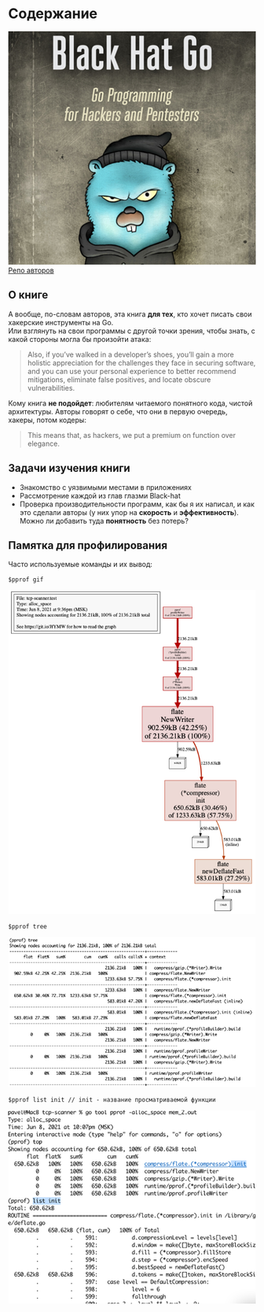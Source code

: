 # Содержание
![go](https://github.com/p-12s/own-golang-manual/blob/master/666-black-hat-and-pentester-tricks/img/go.png?raw=true)  
[Репо авторов](https://github.com/blackhat-go/bhg/)  

## О книге
А вообще, по-словам авторов, эта книга **для тех**, кто хочет писать свои хакерские инструменты на Go.  
Или взглянуть на свои программы с другой точки зрения, чтобы знать,
с какой стороны могла бы произойти атака:

> Also, if you’ve walked in a developer’s shoes, you’ll gain a more holistic appreciation for
> the challenges they face in securing software, and you can use your personal experience
> to better recommend mitigations, eliminate false positives, and locate obscure vulnerabilities.

Кому книга **не подойдет**: любителям читаемого понятного кода, чистой архитектуры. Авторы говорят о себе, что они в первую очередь, хакеры, потом кодеры:

> This means that, as hackers, we put a premium on function over elegance.

## Задачи изучения книги
- Знакомство с уязвимыми местами в приложениях
- Рассмотрение каждой из глав глазми Black-hat
- Проверка производительности программ, как бы я их написал, и как это сделали авторы (у них упор на **скорость** и **эффективность**). Можно ли добавить туда **понятность** без потерь?

## Памятка для профилирования
Часто используемые команды и их вывод:
```
$pprof gif
```
![gif](https://github.com/p-12s/own-golang-manual/blob/master/666-black-hat-and-pentester-tricks/img/pprof/gif.png?raw=true)
```
$pprof tree
```
![tree](https://github.com/p-12s/own-golang-manual/blob/master/666-black-hat-and-pentester-tricks/img/pprof/tree.png?raw=true)

```
$pprof list init // init - название просматриваемой функции
```
![into-init](https://github.com/p-12s/own-golang-manual/blob/master/666-black-hat-and-pentester-tricks/img/pprof/into-init.png?raw=true)


